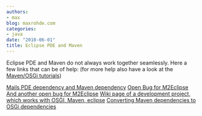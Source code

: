 ```yaml
---
authors:
- max
blog: maxrohde.com
categories:
- java
date: "2010-06-01"
title: Eclipse PDE and Maven
---
```


Eclipse PDE and Maven do not always work together seamlessly. Here a few links that can be of help: (for more help also have a look at the [Maven/OSGi tutorials](http://maxrohde.com/2010/05/26/java-modularity-tutorials-osgi-declarative-services-and-maven/))

[Mails PDE dependency and Maven dependency](http://archive.m2eclipse.codehaus.org/lists/user@m2eclipse.codehaus.org/msg/2bb467fc0806040313t4e153bb4m468f0058f5648460@mail.gmail.com) [Open Bug for M2Eclipse](https://issues.sonatype.org/browse/MNGECLIPSE-619) [And another open bug for M2Eclipse](https://issues.sonatype.org/browse/MNGECLIPSE-106) [Wiki page of a development project, which works with OSGI, Maven, eclipse](http://www.openanzo.org/projects/openanzo/wiki/DependencyManagement) [Converting Maven dependencies to OSGi dependencies](http://rajakannappan.blogspot.com/2010/02/eclipse-rcp-converting-dependencies-to.html)
